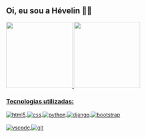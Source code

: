 ## Oi, eu sou a Hévelin 👋😎

<div>
  <a href="https://github.com/hevelinlima"> 
  <img height="180em" src="https://github-readme-stats.vercel.app/api?username=hevelinlima&show_icons=true&theme=nightowl" />
  <img height="180em" src="https://github-readme-stats.vercel.app/api/top-langs/?username=hevelinlima&layout=compact&langs_count=6&theme=nightowl" />
</div>

### Tecnologias utilizadas:



<div style="display: inline_block">
 
  <img align="center" alt="html5" src="https://img.shields.io/badge/HTML5-E34F26?style=for-the-badge&logo=html5&logoColor=white"  />
  <img align="center" alt="css" src="https://img.shields.io/badge/CSS3-1572B6?style=for-the-badge&logo=css3&logoColor=white"  />
  <img align="center" alt="python" src="https://img.shields.io/badge/python-3670A0?style=for-the-badge&logo=python&logoColor=yellow" />
  <img align="center" alt="django" src="https://img.shields.io/badge/django-%23092E20.svg?style=for-the-badge&logo=django&logoColor=white" />
  <img align="center" alt="bootstrap" src="https://img.shields.io/badge/bootstrap-%238511FA.svg?style=for-the-badge&logo=bootstrap&logoColor=white" />
</div><br/>

<div style="display: inline_block">
  <img align="center" alt="vscode" src="https://img.shields.io/badge/Visual%20Studio%20Code-0078d7.svg?style=for-the-badge&logo=visual-studio-code&logoColor=white" />
  <img align="center" alt="git" src="https://img.shields.io/badge/git-%23F05033.svg?style=for-the-badge&logo=git&logoColor=black" />
</div><br/>



